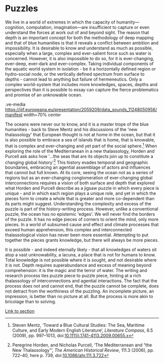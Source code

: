 # Puzzles

We live in a world of extremes in which the capacity of humanity—cognition, computation, imagination—are insufficient to capture or even understand the forces at work out of and beyond sight. The reason that depth is an important concept for both the methodology of deep mapping and that of blue humanities is that it reveals a conflict between ambition and impossibility. It is desirable to know and understand as much as possible, especially when a large, complex and ever-salient force such as water is concerned. However, it is also impossible to do so, for it is ever-changing, ever-deep, ever-dark and ever-complex.  Taking individual components of the aquatic world system in isolation - be it a horizontally defined region or hydro-social node, or the vertically defined spectrum from surface to depths - cannot lead to anything but failure of hermeneutics. Only a complex world-system that includes more knowledges, spaces, depths and perspectives than it is possible to essay can capture the fierce problematics and promise of an unknowable ocean. 

.ve-media https://iiif.europeana.eu/presentation/2059209/data_sounds_11248050956/manifest width=70% center

The oceans were never our to know, and it is a master trope of the blue humanities - back to Steve Mentz and his discussions of the 'new thalassology' that European thought is not at home in the ocean, but that it is also possible to embrace a sea of islands that is home, that is knowable, that is complex and ever-changing and yet part of the social sphere.[^1] When exploring the role of the Mediterranean in a new thalassology, Horden and Purcell ask asks how  '...the seas that are its objects join up to constitute a changing global history'[^2] This history evades temporal and geographic boundaries, embracing an agential assemblage of actors and influences that cannot but full known. At its core, seeing the ocean not as a series of regions but as an ever-changing conglomeration of ever-changing global interconnections requires a vision of both surface and depth that explored what Horden and Purcell describe as a jigsaw puzzle in which every piece is unique - and in which each region plays a unique role, and yet in which the pieces form to create a whole that is greater and more co-dependent than its parts might suggest. Understanding the complexity and excess of the puzzle is part of the history-writing process. However, unlike a conventional puzzle, the ocean has no epistemic 'edges'. We will never find the borders of the puzzle. It has no edge pieces of corners to orient the mind, only more pieces. In a world of subsumed cause and effect and climate processes that exceed human apprehension, this complex and interconnected thalassological vision has never been more essential. Attempting to put together the pieces grants knowledge, but there will always be more pieces.

It is possible - and indeed eternally likely - that all knowledges of waters sit atop a vast unknowability, a lacuna, a place that is not for humans to know. Total knowledge is not possible where it is sought, and not desirable where it is not. Depth requires superabundance and excess of meaning beyond comprehension: it is the magic and the terror of water. The writing and research process ties puzzle piece to puzzle piece, hinting at a rich thalassology of interconnections and agential interactions. The fact that the process does not and cannot end, that the puzzle cannot be complete, does not detract from the worthiness of the puzzling. An incomplete picture, an impression, is better than no picture at all. But the process is more akin to bricolage than to solving. 

[Link to section](https://www.juncture-digital.org/deepmapsbluehumanities/Deep-Maps-Blue-Humanities/Puzzles)

[^1]: Steven Mentz, ‘Toward a Blue Cultural Studies: The Sea, Maritime Culture, and Early Modern English Literature’, _Literature Compass_, 6.5 (2009), pp. 997–1013, doi:[10.1111/j.1741-4113.2009.00655.x](https://doi.org/10.1111/j.1741-4113.2009.00655.x)
[^2]: Peregrine Horden, and Nicholas Purcell, ‘The Mediterranean and “the New Thalassology”’, _The American Historical Review_, 111.3 (2006), pp. 722–40, here p. 739, doi:[10.1086/ahr.111.3.722](https://doi.org/10.1086/ahr.111.3.722)